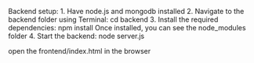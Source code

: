 Backend setup:
    1. Have node.js and mongodb installed
    2. Navigate to the backend folder using Terminal:
            cd backend
    3. Install the required dependencies:
            npm install
       Once installed, you can see the node_modules folder
    4. Start the backend:
            node server.js

open the frontend/index.html in the browser 